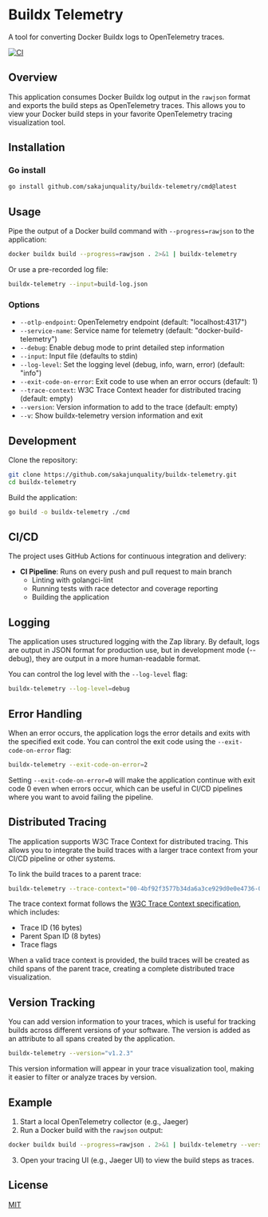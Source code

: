 # Buildx Telemetry

A tool for converting Docker Buildx logs to OpenTelemetry traces.

[![CI](https://github.com/sakajunquality/buildx-telemetry/actions/workflows/ci.yml/badge.svg)](https://github.com/sakajunquality/buildx-telemetry/actions/workflows/ci.yml)

## Overview

This application consumes Docker Buildx log output in the `rawjson` format and exports the build steps as OpenTelemetry traces. This allows you to view your Docker build steps in your favorite OpenTelemetry tracing visualization tool.

## Installation

### Go install

```bash
go install github.com/sakajunquality/buildx-telemetry/cmd@latest
```

## Usage

Pipe the output of a Docker build command with `--progress=rawjson` to the application:

```bash
docker buildx build --progress=rawjson . 2>&1 | buildx-telemetry
```

Or use a pre-recorded log file:

```bash
buildx-telemetry --input=build-log.json
```

### Options

- `--otlp-endpoint`: OpenTelemetry endpoint (default: "localhost:4317")
- `--service-name`: Service name for telemetry (default: "docker-build-telemetry")
- `--debug`: Enable debug mode to print detailed step information
- `--input`: Input file (defaults to stdin)
- `--log-level`: Set the logging level (debug, info, warn, error) (default: "info")
- `--exit-code-on-error`: Exit code to use when an error occurs (default: 1)
- `--trace-context`: W3C Trace Context header for distributed tracing (default: empty)
- `--version`: Version information to add to the trace (default: empty)
- `--v`: Show buildx-telemetry version information and exit

## Development

Clone the repository:

```bash
git clone https://github.com/sakajunquality/buildx-telemetry.git
cd buildx-telemetry
```

Build the application:

```bash
go build -o buildx-telemetry ./cmd
```

## CI/CD

The project uses GitHub Actions for continuous integration and delivery:

- **CI Pipeline**: Runs on every push and pull request to main branch
  - Linting with golangci-lint
  - Running tests with race detector and coverage reporting
  - Building the application


## Logging

The application uses structured logging with the Zap library. By default, logs are output in JSON format for production use, but in development mode (--debug), they are output in a more human-readable format.

You can control the log level with the `--log-level` flag:

```bash
buildx-telemetry --log-level=debug
```

## Error Handling

When an error occurs, the application logs the error details and exits with the specified exit code. You can control the exit code using the `--exit-code-on-error` flag:

```bash
buildx-telemetry --exit-code-on-error=2
```

Setting `--exit-code-on-error=0` will make the application continue with exit code 0 even when errors occur, which can be useful in CI/CD pipelines where you want to avoid failing the pipeline.

## Distributed Tracing

The application supports W3C Trace Context for distributed tracing. This allows you to integrate the build traces with a larger trace context from your CI/CD pipeline or other systems.

To link the build traces to a parent trace:

```bash
buildx-telemetry --trace-context="00-4bf92f3577b34da6a3ce929d0e0e4736-00f067aa0ba902b7-01"
```

The trace context format follows the [W3C Trace Context specification](https://www.w3.org/TR/trace-context/), which includes:
- Trace ID (16 bytes)
- Parent Span ID (8 bytes)
- Trace flags

When a valid trace context is provided, the build traces will be created as child spans of the parent trace, creating a complete distributed trace visualization.

## Version Tracking

You can add version information to your traces, which is useful for tracking builds across different versions of your software. The version is added as an attribute to all spans created by the application.

```bash
buildx-telemetry --version="v1.2.3"
```

This version information will appear in your trace visualization tool, making it easier to filter or analyze traces by version.

## Example

1. Start a local OpenTelemetry collector (e.g., Jaeger)
2. Run a Docker build with the `rawjson` output:

```bash
docker buildx build --progress=rawjson . 2>&1 | buildx-telemetry --version="v1.2.3"
```

3. Open your tracing UI (e.g., Jaeger UI) to view the build steps as traces.

## License

[MIT](LICENSE) 
